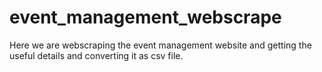 # event_management_webscrape

Here we are webscraping the event management website and getting the useful details and converting it as csv file.
